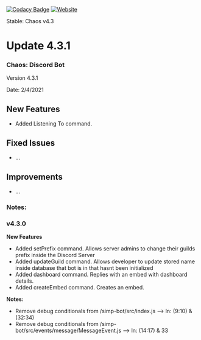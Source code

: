 [![Codacy Badge](https://app.codacy.com/project/badge/Grade/b775839b70364ba89233e4848f653ba7)](https://www.codacy.com?utm_source=github.com&amp;utm_medium=referral&amp;utm_content=Tanner1638/Mystic-Web-Interface&amp;utm_campaign=Badge_Grade)
[![Website](https://img.shields.io/badge/website-visit-brightgreen)](https://strangeislandstudios.com)

Stable: Chaos v4.3

# Update 4.3.1

### Chaos: Discord Bot
Version 4.3.1

Date: 2/4/2021

## New Features
- Added Listening To command.

## Fixed Issues
- ...


## Improvements
- ...


### Notes:



### v4.3.0
**New Features**
- Added setPrefix command. Allows server admins to change their guilds prefix inside the Discord Server
- Added updateGuild command. Allows developer to update stored name inside database that bot is in that hasnt been initialized
- Added dashboard command. Replies with an embed with dashboard details.
- Added createEmbed command. Creates an embed.


**Notes:**
- Remove debug conditionals from /simp-bot/src/index.js --> ln: (9:10) & (32:34)
- Remove debug conditionals from /simp-bot/src/events/message/MessageEvent.js --> ln: (14:17) & 33
